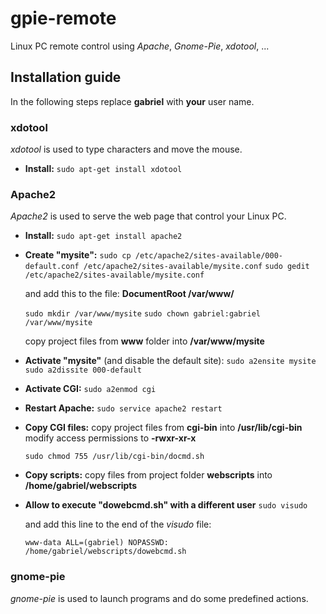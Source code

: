 # gpie-remote
Linux PC remote control using *Apache*, *Gnome-Pie*, *xdotool*, ...


## Installation guide
In the following steps replace **gabriel** with **your** user name.

### xdotool
*xdotool* is used to type characters and move the mouse.

- **Install:**
  `sudo apt-get install xdotool`

### Apache2
*Apache2* is used to serve the web page that control your Linux PC.

- **Install:**
  `sudo apt-get install apache2`

- **Create "mysite":**
  `sudo cp /etc/apache2/sites-available/000-default.conf /etc/apache2/sites-available/mysite.conf`
  `sudo gedit /etc/apache2/sites-available/mysite.conf`

  and add this to the file: **DocumentRoot /var/www/**

  `sudo mkdir /var/www/mysite`
  `sudo chown gabriel:gabriel /var/www/mysite`

  copy project files from **www** folder into **/var/www/mysite**
    
- **Activate "mysite"** (and disable the default site):
  `sudo a2ensite mysite`
  `sudo a2dissite 000-default`

- **Activate CGI:**
  `sudo a2enmod cgi`

- **Restart Apache:**
  `sudo service apache2 restart`

- **Copy CGI files:**
  copy project files from **cgi-bin** into **/usr/lib/cgi-bin**
  modify access permissions to **-rwxr-xr-x**

  `sudo chmod 755 /usr/lib/cgi-bin/docmd.sh`

- **Copy scripts:**
  copy files from project folder **webscripts** into **/home/gabriel/webscripts**

- **Allow to execute "dowebcmd.sh" with a different user**
  `sudo visudo`

  and add this line to the end of the *visudo* file:

  `www-data ALL=(gabriel) NOPASSWD: /home/gabriel/webscripts/dowebcmd.sh`

### gnome-pie
*gnome-pie* is used to launch programs and do some predefined actions.



